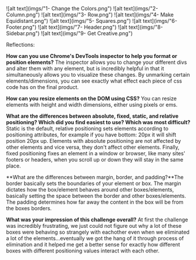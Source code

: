 ![alt text](imgs/"1- Change the Colors.png")
![alt text](imgs/"2- Column.png")
![alt text](imgs/"3- Row.png")
![alt text](imgs/"4- Make Equidistant.png")
![alt text](imgs/"5- Squares.png")
![alt text](imgs/"6- Footer.png")
![alt text](imgs/"7- Header.png")
![alt text](imgs/"8- Sidebar.png")
![alt text](imgs/"9- Get Creative.png")


Reflections:


**How can you use Chrome's DevTools inspector to help you format or position elements?**
The inspector allows you to change your different divs and alter them with any element, but is incredibly helpful in that it simultaneously allows you to visualize these changes.  By unmarking certain elements/dimensions, you can see exactly what effect each piece of css code has on the final product.


**How can you resize elements on the DOM using CSS?**
You can resize elements with height and width dimensions, either using pixels or ems.

**What are the differences between absolute, fixed, static, and relative positioning?  Which did you find easiest to use?  Which was most difficult?**
Static is the default, relative positioning sets elements according to positioning attributes, for example if you have bottom: 20px it will shift position 20px up.  Elements with absolute positioning are not affected by other elements and vice versa, they don't affect other elements.  Finally, fixed positioning fixes an element in a window or browser, like many sites' footers or headers, when you scroll up or down they will stay in the same place.


**What are the differences between margin, border, and padding?**The border basically sets the boundaries of your element or box.  The margin dictates how the box/element behaves around other boxes/elements, basically setting the space between the border and other boxes/elements.  The padding determines how far away the content in the box will be from the boxes borders.


**What was your impression of this challenge overall?**
At first the challenge was incredibly frustrating, we just could not figure out why a lot of these boxes were behaving so strangely with eachother even when we eliminated a lot of the elements...eventually we got the hang of it through process of elimination and it helped me get a better sense for exactly how different boxes with different positioning values interact with each other.